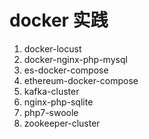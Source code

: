 # docker 实践
1. docker-locust
2. docker-nginx-php-mysql
3. es-docker-compose
4. ethereum-docker-compose
5. kafka-cluster
6. nginx-php-sqlite
7. php7-swoole
8. zookeeper-cluster
